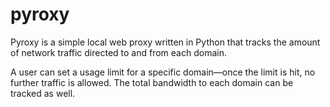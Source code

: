 # pyroxy

Pyroxy is a simple local web proxy written in Python that tracks the amount of network traffic directed to and from each domain.

A user can set a usage limit for a specific domain—once the limit is hit, no further traffic is allowed. The total bandwidth to each domain can be tracked as well.
